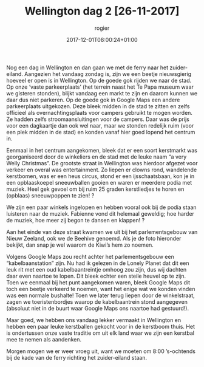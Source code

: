﻿---
title: Wellington dag 2 [26-11-2017]
author: rogier
type: post
date: 2017-12-01T08:00:24+01:00
url: /weblog/2017/12/01/wellington-dag-2/
commentFolder: 2017-12-01-wellington-dag-2
categories:
- Wereld trip 2017
tags:
- Nieuw Zeeland
resources:
- src: 20171126-DSC01670.jpg
  title: Parlementsgebouw Wellington
  params:
    banner: true
- src: 20171126-IMG_7025.jpg
  title: Beehive Wellington
  params:
    imagegallery: true
- src: 20171126-DSC01670.jpg
  title: Parlementsgebouw Wellington
  params:
    imagegallery: true
- src: 20171126-IMG_6993.jpg
  title: A very Welly christmas
  params:
    imagegallery: true
- src: 20171126-DSC01641.jpg
  title: A Very Welly Christmas
  params:
    imagegallery: true
- src: 20171126-DSC01655.jpg
  title: Sneeuwballen gooien in Wellington
  params:
    imagegallery: true
- src: 20171126-DSC01683.jpg
  title: Fabienne in Wellington
  params:
    imagegallery: true

---
Nog een dag in Wellington en dan gaan we met de ferry naar het zuider-eiland. Aangezien het vandaag zondag is, zijn we een beetje nieuwsgierig hoeveel er open is in Wellington. Op de goede gok rijden we naar de stad. Op onze ‘vaste parkeerplaats’ (het terrein naast het Te Papa museum waar we gisteren stonden), blijkt vandaag een markt te zijn en daarom kunnen we daar dus niet parkeren. Op de goede gok in Google Maps een andere parkeerplaats uitgekozen. Deze bleek midden in de stad te zitten en zelfs officieel als overnachtingsplaats voor campers gebruikt te mogen worden. Ze hadden zelfs stroomaansluitingen voor de campers. Daar was de prijs voor een dagkaartje dan ook wel naar, maar we stonden redelijk ruim (voor een plek midden in de stad) en konden vanaf hier goed lopend het centrum in.

Eenmaal in het centrum aangekomen, bleek dat er een soort kerstmarkt was georganiseerd door de winkeliers en de stad met de leuke naam “a very Welly Christmas”. De grootste straat in Wellington was hierdoor afgezet voor verkeer en overal was entertainment. Zo liepen er clowns rond, wandelende kerstbomen, was er een heus circus, stond er een ijsschaatsbaan, kon je in een opblaaskoepel sneeuwballen gooien en waren er meerdere podia met muziek. Heel gek gevoel om bij ruim 25 graden kerstliedjes te horen en (opblaas) sneeuwpoppen te zien! ?

We zijn een paar winkels ingelopen en hebben vooral ook bij de podia staan luisteren naar de muziek. Fabienne vond dit helemaal geweldig; hoe harder de muziek, hoe meer zij begon te dansen en klappen! ?

Aan het einde van deze straat kwamen we uit bij het parlementsgebouw van Nieuw Zeeland, ook we de Beehive genoemd. Als je de foto hieronder bekijkt, dan snap je wel waarom de Kiwi’s hem zo noemen.

Volgens Google Maps zou recht achter het parlementsgebouw een “kabelbaanstation” zijn. Nu had ik gelezen in de Lonely Planet dat dit een leuk rit met een oud kabelbaantreintje omhoog zou zijn, dus wij dachten daar even naartoe te lopen. Dit bleek echter een steile heuvel op te zijn. Toen we eenmaal bij het punt aangekomen waren, bleek Google Maps dit toch een beetje verkeerd te noemen, want het enige wat we konden vinden was een normale bushalte! Toen we later terug liepen door de winkelstraat, zagen we toeristenbordjes waarop de kabelbaantrein stond aangegeven (absoluut niet in de buurt waar Google Maps ons naartoe had gestuurd!).

Maar goed, we hebben ons vandaag lekker vermaakt in Wellington en hebben een paar leuke kerstballen gekocht voor in de kerstboom thuis. Het is ondertussen onze vaste traditie om uit elk land waar we zijn een kerstbal mee te nemen als aandenken.

Morgen mogen we er weer vroeg uit, want we moeten om 8:00 ’s-ochtends bij de kade van de ferry richting het zuider-eiland staan.


